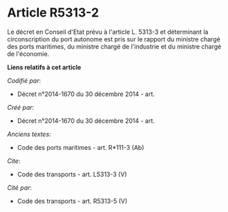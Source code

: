 # Article R5313-2

Le décret en Conseil d'Etat prévu à l'article L. 5313-3 et déterminant la circonscription du port autonome est pris sur le
rapport du ministre chargé des ports maritimes, du ministre chargé de l'industrie et du ministre chargé de l'économie.

**Liens relatifs à cet article**

_Codifié par_:

  - Décret n°2014-1670 du 30 décembre 2014 - art.

_Créé par_:

  - Décret n°2014-1670 du 30 décembre 2014 - art.

_Anciens textes_:

  - Code des ports maritimes - art. R*111-3 (Ab)

_Cite_:

  - Code des transports - art. L5313-3 (V)

_Cité par_:

  - Code des transports - art. R5313-5 (V)
